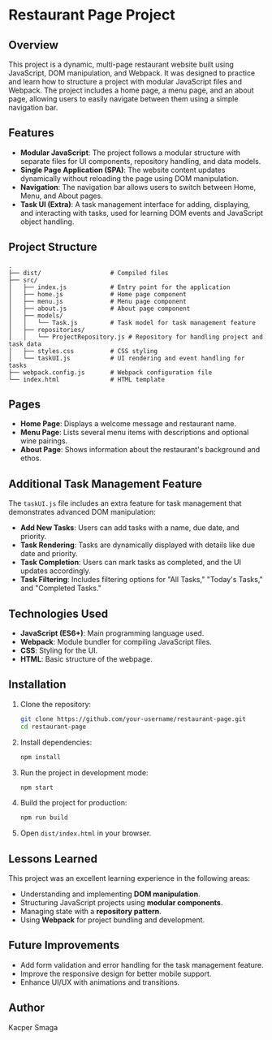 # Restaurant Page Project

## Overview

This project is a dynamic, multi-page restaurant website built using JavaScript, DOM manipulation, and Webpack. It was designed to practice and learn how to structure a project with modular JavaScript files and Webpack. The project includes a home page, a menu page, and an about page, allowing users to easily navigate between them using a simple navigation bar.

## Features

- **Modular JavaScript**: The project follows a modular structure with separate files for UI components, repository handling, and data models.
- **Single Page Application (SPA)**: The website content updates dynamically without reloading the page using DOM manipulation.
- **Navigation**: The navigation bar allows users to switch between Home, Menu, and About pages.
- **Task UI (Extra)**: A task management interface for adding, displaying, and interacting with tasks, used for learning DOM events and JavaScript object handling.

## Project Structure

```
.
├── dist/                   # Compiled files
├── src/
│   ├── index.js            # Entry point for the application
│   ├── home.js             # Home page component
│   ├── menu.js             # Menu page component
│   ├── about.js            # About page component
│   ├── models/
│   │   └── Task.js         # Task model for task management feature
│   ├── repositories/
│   │   └── ProjectRepository.js # Repository for handling project and task data
│   ├── styles.css          # CSS styling
│   └── taskUI.js           # UI rendering and event handling for tasks
├── webpack.config.js       # Webpack configuration file
└── index.html              # HTML template
```

## Pages

- **Home Page**: Displays a welcome message and restaurant name.
- **Menu Page**: Lists several menu items with descriptions and optional wine pairings.
- **About Page**: Shows information about the restaurant's background and ethos.

## Additional Task Management Feature

The `taskUI.js` file includes an extra feature for task management that demonstrates advanced DOM manipulation:

- **Add New Tasks**: Users can add tasks with a name, due date, and priority.
- **Task Rendering**: Tasks are dynamically displayed with details like due date and priority.
- **Task Completion**: Users can mark tasks as completed, and the UI updates accordingly.
- **Task Filtering**: Includes filtering options for "All Tasks," "Today's Tasks," and "Completed Tasks."

## Technologies Used

- **JavaScript (ES6+)**: Main programming language used.
- **Webpack**: Module bundler for compiling JavaScript files.
- **CSS**: Styling for the UI.
- **HTML**: Basic structure of the webpage.

## Installation

1. Clone the repository:
   ```bash
   git clone https://github.com/your-username/restaurant-page.git
   cd restaurant-page
   ```

2. Install dependencies:
   ```bash
   npm install
   ```

3. Run the project in development mode:
   ```bash
   npm start
   ```

4. Build the project for production:
   ```bash
   npm run build
   ```

5. Open `dist/index.html` in your browser.

## Lessons Learned

This project was an excellent learning experience in the following areas:

- Understanding and implementing **DOM manipulation**.
- Structuring JavaScript projects using **modular components**.
- Managing state with a **repository pattern**.
- Using **Webpack** for project bundling and development.

## Future Improvements

- Add form validation and error handling for the task management feature.
- Improve the responsive design for better mobile support.
- Enhance UI/UX with animations and transitions.

## Author

Kacper Smaga
